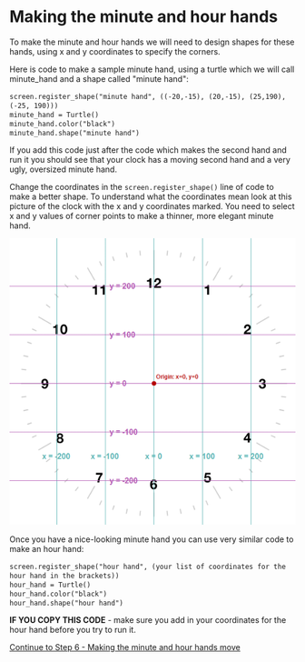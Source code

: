 # Making the minute and hour hands

To make the minute and hour hands we will need to design shapes for these hands, using x and y coordinates to specify the corners.

Here is code to make a sample minute hand, using a turtle which we will call minute_hand and a shape called "minute hand":
```
screen.register_shape("minute hand", ((-20,-15), (20,-15), (25,190), (-25, 190)))
minute_hand = Turtle()
minute_hand.color("black")
minute_hand.shape("minute hand")
```
If you add this code just after the code which makes the second hand and run it you should see that your clock has a moving second hand and a very ugly, oversized minute hand.

Change the coordinates in the ```screen.register_shape()``` line of code to make a better shape. To understand what the coordinates mean look at this picture of the clock with the x and y coordinates marked. You need to select x and y values of corner points to make a thinner, more elegant minute hand.

![Clock with grid](clock_grid.gif "Clock with x and y coordinate grid") 

Once you have a nice-looking minute hand you can use very similar code to make an hour hand:

```
screen.register_shape("hour hand", (your list of coordinates for the hour hand in the brackets))
hour_hand = Turtle()
hour_hand.color("black")
hour_hand.shape("hour hand")
```

**IF YOU COPY THIS CODE** - make sure you add in your coordinates for the hour hand before you try to run it.

[Continue to Step 6 - Making the minute and hour hands move](../Step6-Making-the-hands-move)



